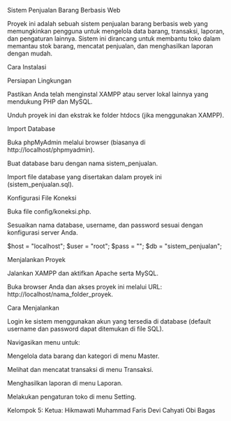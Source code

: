 Sistem Penjualan Barang Berbasis Web

Proyek ini adalah sebuah sistem penjualan barang berbasis web yang memungkinkan pengguna untuk mengelola data barang, transaksi, laporan, dan pengaturan lainnya. Sistem ini dirancang untuk membantu toko dalam memantau stok barang, mencatat penjualan, dan menghasilkan laporan dengan mudah.

Cara Instalasi

Persiapan Lingkungan

Pastikan Anda telah menginstal XAMPP atau server lokal lainnya yang mendukung PHP dan MySQL.

Unduh proyek ini dan ekstrak ke folder htdocs (jika menggunakan XAMPP).

Import Database

Buka phpMyAdmin melalui browser (biasanya di http://localhost/phpmyadmin).

Buat database baru dengan nama sistem_penjualan.

Import file database yang disertakan dalam proyek ini (sistem_penjualan.sql).

Konfigurasi File Koneksi

Buka file config/koneksi.php.

Sesuaikan nama database, username, dan password sesuai dengan konfigurasi server Anda.

$host = "localhost";
$user = "root";
$pass = "";
$db   = "sistem_penjualan";

Menjalankan Proyek

Jalankan XAMPP dan aktifkan Apache serta MySQL.

Buka browser Anda dan akses proyek ini melalui URL: http://localhost/nama_folder_proyek.

Cara Menjalankan

Login ke sistem menggunakan akun yang tersedia di database (default username dan password dapat ditemukan di file SQL).

Navigasikan menu untuk:

Mengelola data barang dan kategori di menu Master.

Melihat dan mencatat transaksi di menu Transaksi.

Menghasilkan laporan di menu Laporan.

Melakukan pengaturan toko di menu Setting.

Kelompok 5:
Ketua: Hikmawati
Muhammad Faris
Devi Cahyati
Obi Bagas